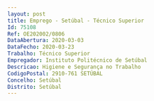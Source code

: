 ```yaml
--- 
layout: post
title: Emprego - Setúbal - Técnico Superior
Id: 75108
Ref: OE202002/0806
DataAbertura: 2020-03-03
DataFecho: 2020-03-23
Trabalho: Técnico Superior
Empregador: Instituto Politécnico de Setúbal
Descricao: Higiene e Segurança no Trabalho
CodigoPostal: 2910-761 SETÚBAL
Concelho: Setúbal
Distrito: Setúbal
--- 
```

